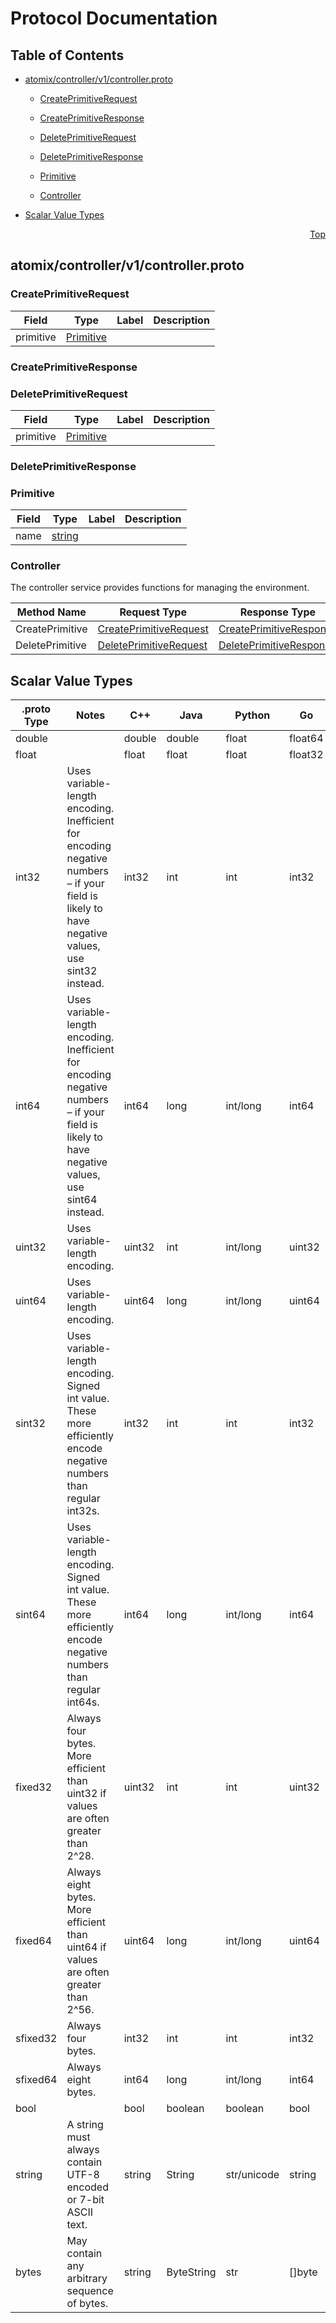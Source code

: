 # Protocol Documentation
<a name="top"></a>

## Table of Contents

- [atomix/controller/v1/controller.proto](#atomix_controller_v1_controller-proto)
    - [CreatePrimitiveRequest](#atomix-controller-v1-CreatePrimitiveRequest)
    - [CreatePrimitiveResponse](#atomix-controller-v1-CreatePrimitiveResponse)
    - [DeletePrimitiveRequest](#atomix-controller-v1-DeletePrimitiveRequest)
    - [DeletePrimitiveResponse](#atomix-controller-v1-DeletePrimitiveResponse)
    - [Primitive](#atomix-controller-v1-Primitive)
  
    - [Controller](#atomix-controller-v1-Controller)
  
- [Scalar Value Types](#scalar-value-types)



<a name="atomix_controller_v1_controller-proto"></a>
<p align="right"><a href="#top">Top</a></p>

## atomix/controller/v1/controller.proto



<a name="atomix-controller-v1-CreatePrimitiveRequest"></a>

### CreatePrimitiveRequest



| Field | Type | Label | Description |
| ----- | ---- | ----- | ----------- |
| primitive | [Primitive](#atomix-controller-v1-Primitive) |  |  |






<a name="atomix-controller-v1-CreatePrimitiveResponse"></a>

### CreatePrimitiveResponse







<a name="atomix-controller-v1-DeletePrimitiveRequest"></a>

### DeletePrimitiveRequest



| Field | Type | Label | Description |
| ----- | ---- | ----- | ----------- |
| primitive | [Primitive](#atomix-controller-v1-Primitive) |  |  |






<a name="atomix-controller-v1-DeletePrimitiveResponse"></a>

### DeletePrimitiveResponse







<a name="atomix-controller-v1-Primitive"></a>

### Primitive



| Field | Type | Label | Description |
| ----- | ---- | ----- | ----------- |
| name | [string](#string) |  |  |





 

 

 


<a name="atomix-controller-v1-Controller"></a>

### Controller
The controller service provides functions for managing the environment.

| Method Name | Request Type | Response Type | Description |
| ----------- | ------------ | ------------- | ------------|
| CreatePrimitive | [CreatePrimitiveRequest](#atomix-controller-v1-CreatePrimitiveRequest) | [CreatePrimitiveResponse](#atomix-controller-v1-CreatePrimitiveResponse) |  |
| DeletePrimitive | [DeletePrimitiveRequest](#atomix-controller-v1-DeletePrimitiveRequest) | [DeletePrimitiveResponse](#atomix-controller-v1-DeletePrimitiveResponse) |  |

 



## Scalar Value Types

| .proto Type | Notes | C++ | Java | Python | Go | C# | PHP | Ruby |
| ----------- | ----- | --- | ---- | ------ | -- | -- | --- | ---- |
| <a name="double" /> double |  | double | double | float | float64 | double | float | Float |
| <a name="float" /> float |  | float | float | float | float32 | float | float | Float |
| <a name="int32" /> int32 | Uses variable-length encoding. Inefficient for encoding negative numbers – if your field is likely to have negative values, use sint32 instead. | int32 | int | int | int32 | int | integer | Bignum or Fixnum (as required) |
| <a name="int64" /> int64 | Uses variable-length encoding. Inefficient for encoding negative numbers – if your field is likely to have negative values, use sint64 instead. | int64 | long | int/long | int64 | long | integer/string | Bignum |
| <a name="uint32" /> uint32 | Uses variable-length encoding. | uint32 | int | int/long | uint32 | uint | integer | Bignum or Fixnum (as required) |
| <a name="uint64" /> uint64 | Uses variable-length encoding. | uint64 | long | int/long | uint64 | ulong | integer/string | Bignum or Fixnum (as required) |
| <a name="sint32" /> sint32 | Uses variable-length encoding. Signed int value. These more efficiently encode negative numbers than regular int32s. | int32 | int | int | int32 | int | integer | Bignum or Fixnum (as required) |
| <a name="sint64" /> sint64 | Uses variable-length encoding. Signed int value. These more efficiently encode negative numbers than regular int64s. | int64 | long | int/long | int64 | long | integer/string | Bignum |
| <a name="fixed32" /> fixed32 | Always four bytes. More efficient than uint32 if values are often greater than 2^28. | uint32 | int | int | uint32 | uint | integer | Bignum or Fixnum (as required) |
| <a name="fixed64" /> fixed64 | Always eight bytes. More efficient than uint64 if values are often greater than 2^56. | uint64 | long | int/long | uint64 | ulong | integer/string | Bignum |
| <a name="sfixed32" /> sfixed32 | Always four bytes. | int32 | int | int | int32 | int | integer | Bignum or Fixnum (as required) |
| <a name="sfixed64" /> sfixed64 | Always eight bytes. | int64 | long | int/long | int64 | long | integer/string | Bignum |
| <a name="bool" /> bool |  | bool | boolean | boolean | bool | bool | boolean | TrueClass/FalseClass |
| <a name="string" /> string | A string must always contain UTF-8 encoded or 7-bit ASCII text. | string | String | str/unicode | string | string | string | String (UTF-8) |
| <a name="bytes" /> bytes | May contain any arbitrary sequence of bytes. | string | ByteString | str | []byte | ByteString | string | String (ASCII-8BIT) |


